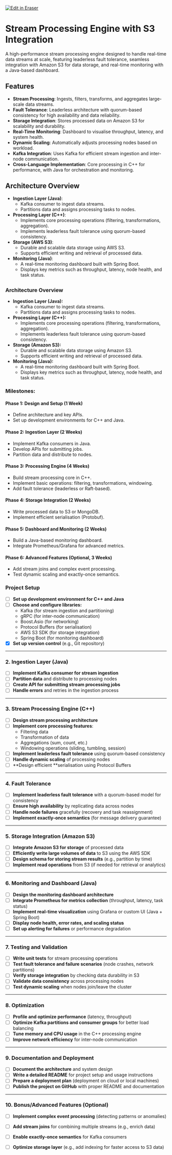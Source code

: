 <p><a target="_blank" href="https://app.eraser.io/workspace/PDMLqW8ynWhYWrt5FtcB" id="edit-in-eraser-github-link"><img alt="Edit in Eraser" src="https://firebasestorage.googleapis.com/v0/b/second-petal-295822.appspot.com/o/images%2Fgithub%2FOpen%20in%20Eraser.svg?alt=media&amp;token=968381c8-a7e7-472a-8ed6-4a6626da5501"></a></p>

# Stream Processing Engine with S3 Integration
A high-performance stream processing engine designed to handle real-time data streams at scale, featuring leaderless fault tolerance, seamless integration with Amazon S3 for data storage, and real-time monitoring with a Java-based dashboard.



## Features
- **Stream Processing**: Ingests, filters, transforms, and aggregates large-scale data streams.
- **Fault Tolerance**: Leaderless architecture with quorum-based consistency for high availability and data reliability.
- **Storage Integration**: Stores processed data on Amazon S3 for scalability and durability.
- **Real-Time Monitoring**: Dashboard to visualise throughput, latency, and system health.
- **Dynamic Scaling**: Automatically adjusts processing nodes based on workload.
- **Kafka Integration**: Uses Kafka for efficient stream ingestion and inter-node communication.
- **Cross-Language Implementation**: Core processing in C++ for performance, with Java for orchestration and monitoring.


## Architecture Overview
- **Ingestion Layer (Java)**:
    - Kafka consumer to ingest data streams.
    - Partitions data and assigns processing tasks to nodes.
- **Processing Layer (C++)**:
    - Implements core processing operations (filtering, transformations, aggregation).
    - Implements leaderless fault tolerance using quorum-based consistency.
- **Storage (AWS S3)**:
    - Durable and scalable data storage using AWS S3.
    - Supports efficient writing and retrieval of processed data.
- **Monitoring (Java)**:
    - A real-time monitoring dashboard built with Spring Boot.
    - Displays key metrics such as throughput, latency, node health, and task status.
## 
### **Architecture Overview**
- **Ingestion Layer (Java):**
    - Kafka consumer to ingest data streams.
    - Partitions data and assigns processing tasks to nodes.
- **Processing Layer (C++):**
    - Implements core processing operations (filtering, transformations, aggregation).
    - Implements leaderless fault tolerance using quorum-based consistency.
- **Storage (Amazon S3):**
    - Durable and scalable data storage using Amazon S3.
    - Supports efficient writing and retrieval of processed data.
- **Monitoring (Java):**
    - A real-time monitoring dashboard built with Spring Boot.
    - Displays key metrics such as throughput, latency, node health, and task status.


### **Milestones:**
#### **Phase 1: Design and Setup (1 Week)**
- Define architecture and key APIs.
- Set up development environments for C++ and Java.
#### **Phase 2: Ingestion Layer (2 Weeks)**
- Implement Kafka consumers in Java.
- Develop APIs for submitting jobs.
- Partition data and distribute to nodes.
#### **Phase 3: Processing Engine (4 Weeks)**
- Build stream processing core in C++.
- Implement basic operations: filtering, transformations, windowing.
- Add fault tolerance (leaderless or Raft-based).
#### **Phase 4: Storage Integration (2 Weeks)**
- Write processed data to S3 or MongoDB.
- Implement efficient serialisation (Protobuf).
#### **Phase 5: Dashboard and Monitoring (2 Weeks)**
- Build a Java-based monitoring dashboard.
- Integrate Prometheus/Grafana for advanced metrics.
#### **Phase 6: Advanced Features (Optional, 3 Weeks)**
- Add stream joins and complex event processing.
- Test dynamic scaling and exactly-once semantics.


### **Project Setup**
- [ ] **Set up development environment for C++ and Java**
- [ ] **Choose and configure libraries:**
    - Kafka (for stream ingestion and partitioning)
    - gRPC (for inter-node communication)
    - Boost.Asio (for networking)
    - Protocol Buffers (for serialisation)
    - AWS S3 SDK (for storage integration)
    - Spring Boot (for monitoring dashboard)
- [x] **Set up version control** (e.g., Git repository)
---

### **2. Ingestion Layer (Java)**
- [ ] **Implement Kafka consumer for stream ingestion**
- [ ] **Partition data** and distribute to processing nodes
- [ ] **Create API for submitting stream processing jobs**
- [ ] **Handle errors** and retries in the ingestion process
---

### **3. Stream Processing Engine (C++)**
- [ ] **Design stream processing architecture**
- [ ] **Implement core processing features**:
    - Filtering data
    - Transformation of data
    - Aggregations (sum, count, etc.)
    - Windowing operations (sliding, tumbling, session)
- [ ] **Implement leaderless fault tolerance** using quorum-based consistency
- [ ] **Handle dynamic scaling** of processing nodes
- [ ] **Design efficient **serialisation using Protocol Buffers
---

### **4. Fault Tolerance**
- [ ] **Implement leaderless fault tolerance** with a quorum-based model for consistency
- [ ] **Ensure high availability** by replicating data across nodes
- [ ] **Handle node failures** gracefully (recovery and task reassignment)
- [ ] **Implement exactly-once semantics** (for message delivery guarantee)
---

### **5. Storage Integration (Amazon S3)**
- [ ] **Integrate Amazon S3 for storage** of processed data
- [ ] **Efficiently write large volumes of data** to S3 using the AWS SDK
- [ ] **Design schema for storing stream results** (e.g., partition by time)
- [ ] **Implement read operations** from S3 (if needed for retrieval or analytics)
---

### **6. Monitoring and Dashboard (Java)**
- [ ] **Design the monitoring dashboard architecture**
- [ ] **Integrate Prometheus for metrics collection** (throughput, latency, task status)
- [ ] **Implement real-time visualization** using Grafana or custom UI (Java + Spring Boot)
- [ ] **Display node health, error rates, and scaling status**
- [ ] **Set up alerting for failures** or performance degradation
---

### **7. Testing and Validation**
- [ ] **Write unit tests** for stream processing operations
- [ ] **Test fault tolerance and failure scenarios** (node crashes, network partitions)
- [ ] **Verify storage integration** by checking data durability in S3
- [ ] **Validate data consistency** across processing nodes
- [ ] **Test dynamic scaling** when nodes join/leave the cluster
---

### **8. Optimization**
- [ ] **Profile and optimize performance** (latency, throughput)
- [ ] **Optimize Kafka partitions and consumer groups** for better load balancing
- [ ] **Tune memory and CPU usage** in the C++ processing engine
- [ ] **Improve network efficiency** for inter-node communication
---

### **9. Documentation and Deployment**
- [ ] **Document the architecture** and system design
- [ ] **Write a detailed README** for project setup and usage instructions
- [ ] **Prepare a deployment plan** (deployment on cloud or local machines)
- [ ] **Publish the project on GitHub** with proper README and documentation
---

### **10. Bonus/Advanced Features** (Optional)
- [ ] **Implement complex event processing** (detecting patterns or anomalies)
- [ ] **Add stream joins** for combining multiple streams (e.g., enrich data)
- [ ] **Enable exactly-once semantics** for Kafka consumers
- [ ] **Optimize storage layer** (e.g., add indexing for faster access to S3 data)






<!--- Eraser file: https://app.eraser.io/workspace/PDMLqW8ynWhYWrt5FtcB --->